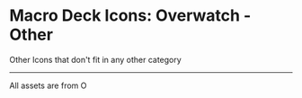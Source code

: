 # Macro Deck Icons: Overwatch - Other
Other Icons that don't fit in any other category

<hr />

All assets are from <img alt="Overwatch Logo" src="https://blz-contentstack-images.akamaized.net/v3/assets/blt9c12f249ac15c7ec/bltbcf2689c29fa39eb/622906a991f4232f0085d3cc/Masthead_Overwatch2_Logo.png" height="14px" />
